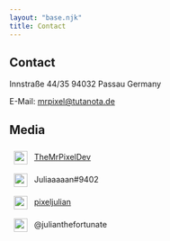 ```yaml
---
layout: "base.njk"
title: Contact
---
```


## Contact

Innstraße 44/35
94032 Passau
Germany

E-Mail: [mrpixel@tutanota.de](mailto:mrpixel@tutanot)



## Media

<img src="/assets/icons/github-brands.svg" class="media-icons"> [TheMrPixelDev](https://github.com/TheMrPixelDev)
<br>
<img src="/assets/icons/discord-brands.svg" class="media-icons"> Juliaaaaan#9402
<br>
<img src="/assets/icons/telegram-brands.svg" class="media-icons"> [pixeljulian](https://t.me/pixeljulian)
<br>
<img src="/assets/icons/instagram-brands.svg" class="media-icons"> @julianthefortunate

<style>
    .media-icons {
        vertical-align:middle;
        display: inline-block;
        height: 1.5rem;
        margin: 0.5rem;
    }
</style>
